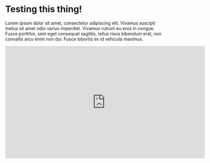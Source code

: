 ---
---

# Testing this thing!

Lorem ipsum dolor sit amet, consectetur adipiscing elit. Vivamus suscipit metus sit amet odio varius 
imperdiet. Vivamus rutrum eu eros in congue. Fusce porttitor, sem eget consequat sagittis, 
tellus risus bibendum erat, non convallis arcu enim non dui. Fusce lobortis ex id vehicula maximus.


<iframe src="https://player.vimeo.com/video/200979541" width="640" height="360" frameborder="0" webkitallowfullscreen mozallowfullscreen allowfullscreen></iframe>

